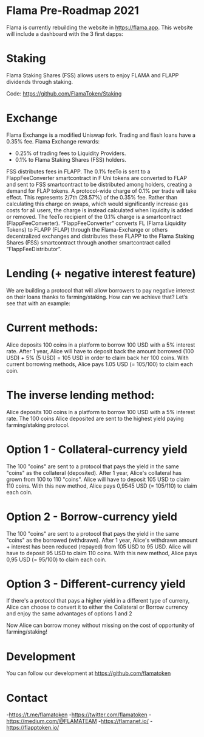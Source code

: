 # Flama Pre-Roadmap 2021

Flama is currently rebuilding the website in https://flama.app. This website will include a dashboard with the 3 first dapps:

# Staking
Flama Staking Shares (FSS) allows users to enjoy FLAMA and FLAPP dividends through staking.

Code: https://github.com/FlamaToken/Staking

# Exchange
Flama Exchange  is a modified Uniswap fork. Trading and flash loans have a 0.35% fee.
Flama Exchange rewards:
- 0.25% of trading fees to Liquidity Providers.
- 0.1% to Flama Staking Shares (FSS) holders. 

FSS distributes fees in FLAPP. The 0.1% feeTo is sent to a FlappFeeConverter smartcontract in F
Uni tokens are converted to FLAP and sent to FSS smartcontract to be distributed among holders, creating a demand for FLAP tokens.
A protocol-wide charge of 0.1% per trade will take effect. This represents 2/7th (28.57%) of the 0.35% fee. Rather than calculating this charge on swaps, which would significantly increase gas costs for all users, the charge is instead calculated when liquidity is added or removed.
The feeTo recipient of the 0.1% charge is a smartcontract (FlappFeeConverter).
“FlappFeeConverter” converts FL (Flama Liquidity Tokens) to FLAPP (FLAP) through the Flama-Exchange or others decentralized exchanges and distributes these FLAPP to the Flama Staking Shares (FSS) smartcontract through another smartcontract called “FlappFeeDistributor”.

# Lending (+ negative interest feature)
We are building a protocol that will allow borrowers to pay negative interest on their loans thanks to farming/staking.
How can we achieve that? Let’s see that with an example:
# Current methods:
Alice deposits 100 coins in a platform to borrow 100 USD with a 5% interest rate.
After 1 year, Alice will have to deposit back the amount borrowed (100 USD) + 5% (5 USD) = 105 USD in order to claim back her 100 coins.
With current borrowing methods, Alice pays 1.05 USD (= 105/100) to claim each coin.

# The inverse lending method:
Alice deposits 100 coins in a platform to borrow 100 USD with a 5% interest rate.
The 100 coins Alice deposited are sent to the highest yield paying farming/staking protocol.
# Option 1 - Collateral-currency yield
The 100 "coins" are sent to a protocol that pays the yield in the same "coins" as the collateral (deposited).
After 1 year, Alice's collateral has grown from 100 to 110 "coins".
Alice will have to deposit 105 USD to claim 110 coins.
With this new method, Alice pays 0,9545 USD (= 105/110) to claim each coin.

# Option 2 - Borrow-currency yield
The 100 "coins" are sent to a protocol that pays the yield in the same "coins" as the borrowed (withdrawn).
After 1 year, Alice's withdrawn amount + interest has been reduced (repayed) from 105 USD to 95 USD.
Alice will have to deposit 95 USD to claim 110 coins.
With this new method, Alice pays 0,95 USD (= 95/100) to claim each coin.

# Option 3 - Different-currency yield
If there's a protocol that pays a higher yield in a different type of curreny, Alice can choose to convert it to either the Collateral or Borrow currency and enjoy the same advantages of options 1 and 2

Now Alice can borrow money without missing on the cost of opportunity of farming/staking!


# Development
You can follow our development at https://github.com/flamatoken

# Contact 
-https://t.me/flamatoken
-https://twitter.com/flamatoken
-https://medium.com/@FLAMATEAM
-https://flamanet.io/
-https://flapptoken.io/ 

